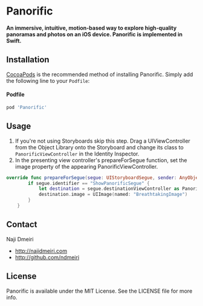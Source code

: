 Panorific
=========

**An immersive, intuitive, motion-based way to explore high-quality panoramas and photos on an iOS device. Panorific is implemented in Swift.**

## Installation
[CocoaPods](http://cocoapods.org) is the recommended method of installing Panorific. Simply add the following line to your `Podfile`:

#### Podfile

``` ruby
pod 'Panorific'
```

## Usage

1. If you're not using Storyboards skip this step. Drag a UIViewController from the Object Library onto the Storyboard and change its class to `PanorificViewController` in the Identity Inspector.
2. In the presenting view controller's prepareForSegue function, set the image property of the appearing PanorificViewController.
``` Swift
override func prepareForSegue(segue: UIStoryboardSegue, sender: AnyObject?) {
        if segue.identifier == "ShowPanorificSegue" {
            let destination = segue.destinationViewController as PanorificViewController
            destination.image = UIImage(named: "BreathtakingImage")
        }
    }
```

## Contact

Naji Dmeiri

- http://najidmeiri.com
- http://github.com/ndmeiri

## License

Panorific is available under the MIT License. See the LICENSE file for more info.
